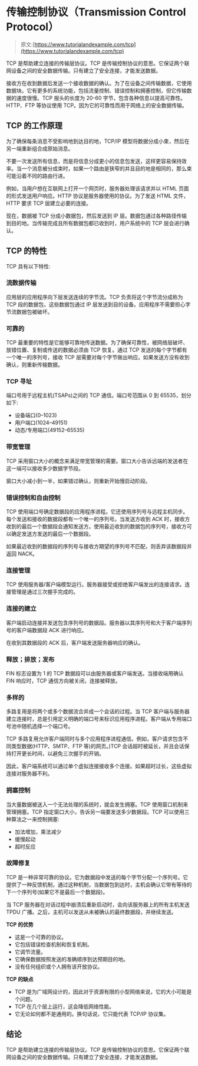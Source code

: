 # 传输控制协议（Transmission Control Protocol）

> 原文:[https://www.tutorialandexample.com/tcp](https://www.tutorialandexample.com/tcp)

TCP 是帮助建立连接的传输层协议。TCP 是传输控制协议的意思。它保证两个联网设备之间的安全数据传输。只有建立了安全连接，才能发送数据。

接收方在收到数据后发送一个接收数据的确认。为了在设备之间传输数据，它使用数据块。它有更多的系统功能，包括流量控制、错误控制和拥塞控制，但它传输数据的速度很慢。TCP 报头的长度为 20-60 字节，包含各种信息以提高可靠性。HTTP、FTP 等协议使用 TCP。因为它的可靠性而用于网络上的安全数据传输。

## TCP 的工作原理

为了确保每条消息不受影响地到达目的地，TCP/IP 模型将数据分成小束，然后在另一端重新组合成原始消息。

不要一次发送所有信息，而是将信息分成更小的信息包发送，这样更容易保持效率。当一个消息被分成束时，如果一个路由是狭窄的并且目的地是相同的，那么束可能沿着不同的路由行进。

例如，当用户想在互联网上打开一个网页时，服务器处理该请求并以 HTML 页面的形式发送用户响应。HTTP 协议是服务器使用的协议。为了发送 HTML 文件，HTTP 要求 TCP 层建立必要的连接。

现在，数据被 TCP 分成小数据包，然后发送到 IP 层。数据包通过各种路径传输到目的地。当传输完成且所有数据包都已收到时，用户系统中的 TCP 层会进行确认。

## TCP 的特性

TCP 具有以下特性:

### 流数据传输

应用层的应用程序向下层发送连续的字节流。TCP 负责将这个字节流分成称为 TCP 段的数据包，这些数据包通过 IP 层发送到目的设备。应用程序不需要担心字节流数据包被破坏。

### 可靠的

TCP 最重要的特性是它能够可靠地传送数据。为了确保可靠性，被网络层破坏、放错位置、复制或传送的数据必须由 TCP 恢复。通过 TCP 发送的每个字节都有一个唯一的序列号，接收 TCP 层需要对每个字节做出响应。如果发送方没有收到确认，则重新传输数据。

### TCP 寻址

端口号用于远程主机(TSAPs)之间的 TCP 通信。端口号范围从 0 到 65535，划分如下:

*   设备端口(0–1023)
*   用户端口(1024–49151)
*   动态/专用端口(49152–65535)

### 带宽管理

TCP 采用窗口大小的概念来满足带宽管理的需要。窗口大小告诉远端的发送者在这一端可以接收多少数据字节段。

窗口大小减小到一半，如果错过确认，则重新开始慢启动阶段。

### 错误控制和自由控制

TCP 使用端口号确定数据段的应用程序进程。它还使用序列号与远程主机同步。每个发送和接收的数据段都有一个唯一的序列号。当发送方收到 ACK 时，接收方收到的最后一个数据段会通知发送方。使用最近收到的数据包的序列号，接收方可以确定发送方发送的最后一个数据段。

如果最近收到的数据段的序列号与接收方期望的序列号不匹配，则丢弃该数据段并返回 NACK。

### 连接管理

TCP 使用服务器/客户端模型运行。服务器接受或拒绝客户端发出的连接请求。连接管理是通过三次握手完成的。

### 连接的建立

客户端启动连接并发送包含序列号的数据段。服务器以其序列号和大于客户端序列号的客户端数据段 ACK 进行响应。

在收到其数据段的 ACK 后，客户端发送服务器响应的确认。

### 释放；排放；发布

FIN 标志设置为 1 的 TCP 数据段可以由服务器或客户端发送。当接收端用确认 FIN 响应时，TCP 通信方向被关闭，连接被释放。

### 多样的

多路复用是将两个或多个数据流合并成一个会话的过程。当 TCP 客户端与服务器建立连接时，总是引用定义明确的端口号来标识应用程序进程。客户端从专用端口号池中随机选择一个端口号。

TCP 多路复用允许客户端同时与多个应用程序进程通信。例如，客户请求包含不同类型数据(HTTP、SMTP、FTP 等)的网页。)TCP 会话超时被延长，并且会话保持打开更长时间，以避免三次握手的开销。

因此，客户端系统可以通过单个虚拟连接接收多个连接。如果超时过长，这些虚拟连接对服务器不利。

### 拥塞控制

当大量数据被送入一个无法处理的系统时，就会发生拥塞。TCP 使用窗口机制来管理拥塞。TCP 指定窗口大小，告诉另一端要发送多少数据段。TCP 可以使用三种算法之一来控制拥塞:

*   加法增加，乘法减少
*   缓慢起动
*   超时反应

### 故障修复

TCP 是一种非常可靠的协议。它为数据段中发送的每个字节分配一个序列号。它提供了一种反馈机制，通过这种机制，当数据包到达时，主机会确认它带有等待的下一个序列号(如果它不是最后一个数据段)。

当 TCP 服务器在对话过程中崩溃后重新启动时，会向该服务器上的所有主机发送 TPDU 广播。之后，主机可以发送从未被确认的最终数据段，并继续发送。

**TCP 的优势**

*   这是一个可靠的协议。
*   它包括错误检查机制和恢复机制。
*   它调节流量。
*   它确保数据按照发送的准确顺序到达预期目的地。
*   没有任何组织或个人拥有该开放协议。

**TCP 的缺点**

*   TCP 是为广域网设计的，因此对于资源有限的小型网络来说，它的大小可能是个问题。
*   TCP 在几个层上运行，这会降低网络性能。
*   它无论如何都不是通用的。换句话说，它只能代表 TCP/IP 协议集。

## 结论

TCP 是帮助建立连接的传输层协议。TCP 是传输控制协议的意思。它保证两个联网设备之间的安全数据传输。只有建立了安全连接，才能发送数据。